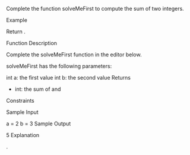 Complete the function solveMeFirst to compute the sum of two integers.

Example


Return .

Function Description

Complete the solveMeFirst function in the editor below.

solveMeFirst has the following parameters:

int a: the first value
int b: the second value
Returns
- int: the sum of  and 

Constraints


Sample Input

a = 2
b = 3
Sample Output

5
Explanation

.
